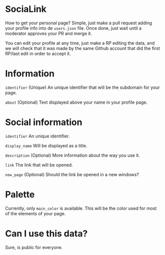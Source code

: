 # SociaLink

How to get your personal page?
Simple, just make a pull request adding your profile info into de ``users.json`` file. Once done, just wait until a moderator approves your PR and merge it.

You can edit your profile at any time, just make a RP editing the data, and we will check that it was made by the same Github account that did the first RP/last edit in order to accept it.

# Information

``identifier`` (Unique) An unique identifier that will be the subdomain for your page.

``about`` (Optional) Text displayed above your name in your profile page.

# Social information

``identifier`` An unique identifier.

``display_name`` Will be displayed as a title.

``description`` (Optional) More information about the way you use it.

``link`` The link that will be opened.

``new_page`` (Optional) Should the link be opened in a new windows?

# Palette

Currently, only ``main_color`` is available. This will be the color used for most of the elements of your page.

# Can I use this data?

Sure, is public for everyone.
